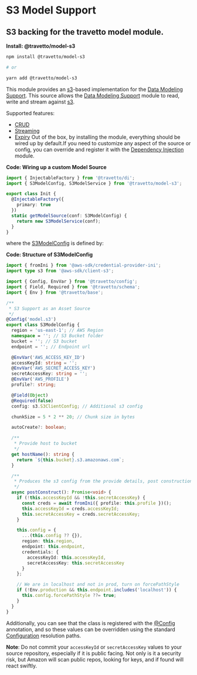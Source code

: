 <!-- This file was generated by @travetto/doc and should not be modified directly -->
<!-- Please modify https://github.com/travetto/travetto/tree/main/module/model-s3/DOC.tsx and execute "npx trv doc" to rebuild -->
# S3 Model Support

## S3 backing for the travetto model module.

**Install: @travetto/model-s3**
```bash
npm install @travetto/model-s3

# or

yarn add @travetto/model-s3
```

This module provides an [s3](https://aws.amazon.com/documentation/s3/)-based implementation for the [Data Modeling Support](https://github.com/travetto/travetto/tree/main/module/model#readme "Datastore abstraction for core operations.").  This source allows the [Data Modeling Support](https://github.com/travetto/travetto/tree/main/module/model#readme "Datastore abstraction for core operations.") module to read, write and stream against [s3](https://aws.amazon.com/documentation/s3/). 

Supported features:
   *  [CRUD](https://github.com/travetto/travetto/tree/main/module/model/src/service/crud.ts#L11)
   *  [Streaming](https://github.com/travetto/travetto/tree/main/module/model/src/service/stream.ts#L3)
   *  [Expiry](https://github.com/travetto/travetto/tree/main/module/model/src/service/expiry.ts#L11)
Out of the box, by installing the module, everything should be wired up by default.If you need to customize any aspect of the source or config, you can override and register it with the [Dependency Injection](https://github.com/travetto/travetto/tree/main/module/di#readme "Dependency registration/management and injection support.") module.

**Code: Wiring up a custom Model Source**
```typescript
import { InjectableFactory } from '@travetto/di';
import { S3ModelConfig, S3ModelService } from '@travetto/model-s3';

export class Init {
  @InjectableFactory({
    primary: true
  })
  static getModelSource(conf: S3ModelConfig) {
    return new S3ModelService(conf);
  }
}
```

where the [S3ModelConfig](https://github.com/travetto/travetto/tree/main/module/model-s3/src/config.ts#L12) is defined by:

**Code: Structure of S3ModelConfig**
```typescript
import { fromIni } from '@aws-sdk/credential-provider-ini';
import type s3 from '@aws-sdk/client-s3';

import { Config, EnvVar } from '@travetto/config';
import { Field, Required } from '@travetto/schema';
import { Env } from '@travetto/base';

/**
 * S3 Support as an Asset Source
 */
@Config('model.s3')
export class S3ModelConfig {
  region = 'us-east-1'; // AWS Region
  namespace = ''; // S3 Bucket folder
  bucket = ''; // S3 bucket
  endpoint = ''; // Endpoint url

  @EnvVar('AWS_ACCESS_KEY_ID')
  accessKeyId: string = '';
  @EnvVar('AWS_SECRET_ACCESS_KEY')
  secretAccessKey: string = '';
  @EnvVar('AWS_PROFILE')
  profile?: string;

  @Field(Object)
  @Required(false)
  config: s3.S3ClientConfig; // Additional s3 config

  chunkSize = 5 * 2 ** 20; // Chunk size in bytes

  autoCreate?: boolean;

  /**
   * Provide host to bucket
   */
  get hostName(): string {
    return `${this.bucket}.s3.amazonaws.com`;
  }

  /**
   * Produces the s3 config from the provide details, post construction
   */
  async postConstruct(): Promise<void> {
    if (!this.accessKeyId && !this.secretAccessKey) {
      const creds = await fromIni({ profile: this.profile })();
      this.accessKeyId = creds.accessKeyId;
      this.secretAccessKey = creds.secretAccessKey;
    }

    this.config = {
      ...(this.config ?? {}),
      region: this.region,
      endpoint: this.endpoint,
      credentials: {
        accessKeyId: this.accessKeyId,
        secretAccessKey: this.secretAccessKey
      }
    };

    // We are in localhost and not in prod, turn on forcePathStyle
    if (!Env.production && this.endpoint.includes('localhost')) {
      this.config.forcePathStyle ??= true;
    }
  }
}
```

Additionally, you can see that the class is registered with the [@Config](https://github.com/travetto/travetto/tree/main/module/config/src/decorator.ts#L13) annotation, and so these values can be overridden using the standard [Configuration](https://github.com/travetto/travetto/tree/main/module/config#readme "Configuration support") resolution paths.

**Note**: Do not commit your `accessKeyId` or `secretAccessKey` values to your source repository, especially if it is public facing.  Not only is it a security risk, but Amazon will scan public repos, looking for keys, and if found will react swiftly.

